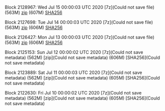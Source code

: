 Block 2128967: Wed Jul 15 00:00:03 UTC 2020 [7z](Could not save file) (563M) [zip]() (607M) [SHA256]()

Block 2127698: Tue Jul 14 00:00:03 UTC 2020 [7z](Could not save file) (563M) [zip]() (606M) [SHA256]()

Block 2126427: Mon Jul 13 00:00:03 UTC 2020 [7z](Could not save file) (563M) [zip]() (606M) [SHA256](https://transfer.sh/xA62B/sha256.txt)

Block 2125153: Sun Jul 12 00:00:02 UTC 2020 [7z](Could not save metadata) (562M) [zip](Could not save metadata) (606M) [SHA256](Could not save metadata)

Block 2123889: Sat Jul 11 00:00:03 UTC 2020 [7z](Could not save metadata) (562M) [zip](Could not save metadata) (605M) [SHA256](Could not save metadata)

Block 2122630: Fri Jul 10 00:00:02 UTC 2020 [7z](Could not save metadata) (562M) [zip](Could not save metadata) (605M) [SHA256](Could not save metadata)
